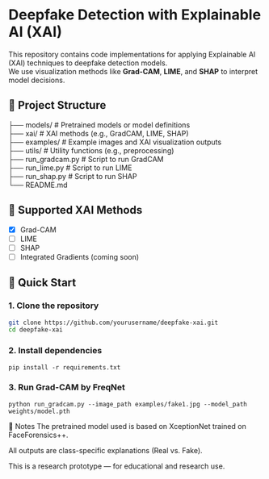 # Deepfake Detection with Explainable AI (XAI)

This repository contains code implementations for applying Explainable AI (XAI) techniques to deepfake detection models.  
We use visualization methods like **Grad-CAM**, **LIME**, and **SHAP** to interpret model decisions.

## 📂 Project Structure
├── models/ # Pretrained models or model definitions<br>
├── xai/ # XAI methods (e.g., GradCAM, LIME, SHAP)<br>
├── examples/ # Example images and XAI visualization outputs<br>
├── utils/ # Utility functions (e.g., preprocessing)<br>
├── run_gradcam.py # Script to run GradCAM<br>
├── run_lime.py # Script to run LIME<br>
├── run_shap.py # Script to run SHAP<br>
└── README.md

## 🧠 Supported XAI Methods

- [x] Grad-CAM  
- [ ] LIME  
- [ ] SHAP  
- [ ] Integrated Gradients (coming soon)

## 🚀 Quick Start

### 1. Clone the repository
```bash
git clone https://github.com/yourusername/deepfake-xai.git
cd deepfake-xai
```
### 2. Install dependencies
```
pip install -r requirements.txt
```
### 3. Run Grad-CAM by FreqNet
```
python run_gradcam.py --image_path examples/fake1.jpg --model_path weights/model.pth
```

📝 Notes
The pretrained model used is based on XceptionNet trained on FaceForensics++.

All outputs are class-specific explanations (Real vs. Fake).

This is a research prototype — for educational and research use.
